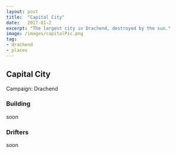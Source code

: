 ```yaml
---
layout: post
title:  "Capital City"
date:   2017-01-2
excerpt: "The largest city in Drachend, destroyed by the sun."
image: /images/capitalPic.png
tag:
- drachend
- places 
---
```


## Capital City
Campaign: Drachend

### Building
soon

### Drifters
soon
